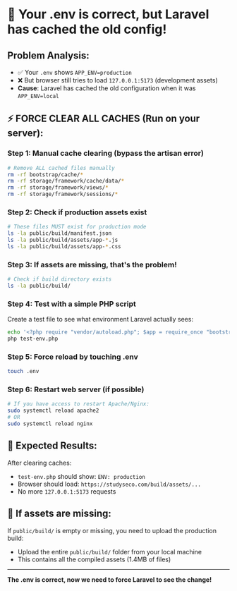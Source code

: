 # 🔧 Your .env is correct, but Laravel has cached the old config!

## Problem Analysis:
- ✅ Your `.env` shows `APP_ENV=production` 
- ❌ But browser still tries to load `127.0.0.1:5173` (development assets)
- **Cause**: Laravel has cached the old configuration when it was `APP_ENV=local`

## ⚡ FORCE CLEAR ALL CACHES (Run on your server):

### Step 1: Manual cache clearing (bypass the artisan error)
```bash
# Remove ALL cached files manually
rm -rf bootstrap/cache/*
rm -rf storage/framework/cache/data/*
rm -rf storage/framework/views/*
rm -rf storage/framework/sessions/*
```

### Step 2: Check if production assets exist
```bash
# These files MUST exist for production mode
ls -la public/build/manifest.json
ls -la public/build/assets/app-*.js
ls -la public/build/assets/app-*.css
```

### Step 3: If assets are missing, that's the problem!
```bash
# Check if build directory exists
ls -la public/build/
```

### Step 4: Test with a simple PHP script
Create a test file to see what environment Laravel actually sees:
```bash
echo '<?php require "vendor/autoload.php"; $app = require_once "bootstrap/app.php"; echo "ENV: " . $app->environment(); ?>' > test-env.php
php test-env.php
```

### Step 5: Force reload by touching .env
```bash
touch .env
```

### Step 6: Restart web server (if possible)
```bash
# If you have access to restart Apache/Nginx:
sudo systemctl reload apache2
# OR
sudo systemctl reload nginx
```

## 🎯 Expected Results:

After clearing caches:
- `test-env.php` should show: `ENV: production`
- Browser should load: `https://studyseco.com/build/assets/...`
- No more `127.0.0.1:5173` requests

## 🚨 If assets are missing:
If `public/build/` is empty or missing, you need to upload the production build:
- Upload the entire `public/build/` folder from your local machine
- This contains all the compiled assets (1.4MB of files)

---
**The .env is correct, now we need to force Laravel to see the change!**